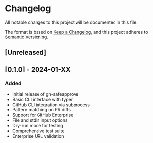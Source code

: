 # Changelog

All notable changes to this project will be documented in this file.

The format is based on [Keep a Changelog](https://keepachangelog.com/en/1.0.0/),
and this project adheres to [Semantic Versioning](https://semver.org/spec/v2.0.0.html).

## [Unreleased]

## [0.1.0] - 2024-01-XX

### Added
- Initial release of gh-safeapprove
- Basic CLI interface with typer
- GitHub CLI integration via subprocess
- Pattern matching on PR diffs
- Support for GitHub Enterprise
- File and stdin input options
- Dry-run mode for testing
- Comprehensive test suite
- Enterprise URL validation 